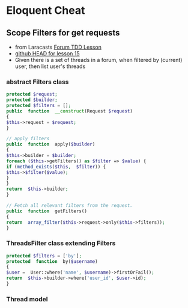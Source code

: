 # Eloquent Cheat



## Scope Filters for get requests
* from Laracasts [Forum TDD Lesson](https://laracasts.com/series/lets-build-a-forum-with-laravel/episodes/15?autoplay=true)
* [github HEAD for lesson 15](https://github.com/laracasts/Lets-Build-a-Forum-in-Laravel/commit/3685b0f968927db371e48d7281b25ff751c120a3?diff=unified)
* Given there is a set of threads in a forum, when filtered by (current) user, then list user's threads
  
### abstract Filters class
```php
protected $request;
protected $builder;
protected $filters = [];
public  function  __construct(Request $request)
{
$this->request = $request;
}

// apply filters
public  function  apply($builder)
{
$this->builder = $builder;
foreach ($this->getFilters() as $filter => $value) {
if (method_exists($this,  $filter)) {
$this->$filter($value);
}
}
return  $this->builder;
}

// Fetch all relevant filters from the request.
public  function  getFilters()
{
return  array_filter($this->request->only($this->filters));
}
```  
### ThreadsFilter class extending Filters

```php
protected $filters = ['by'];
protected  function  by($username)
{
$user =  User::where('name', $username)->firstOrFail();
return  $this->builder->where('user_id', $user->id);
}
```
### Thread model


<!--stackedit_data:
eyJoaXN0b3J5IjpbLTEwNjg4OTQwNzksMTQ1ODM1MjExN119
-->